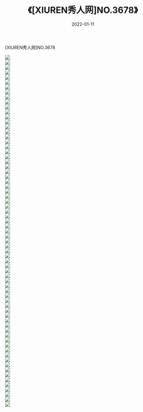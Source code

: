﻿---
layout: post
title:  《[XIUREN秀人网]NO.3678》
date:   2022-01-11
img: http://img.660000.xyz/Sharelink/秀人网/秀人网第04部分/[XIUREN秀人网]NO.3678/000.jpg
categories: [美女, 清纯, 唯美]
---

[XIUREN秀人网]NO.3678

 ![](http://img.660000.xyz/Sharelink/秀人网/秀人网第04部分/[XIUREN秀人网]NO.3678/001.jpg) <br>![](http://img.660000.xyz/Sharelink/秀人网/秀人网第04部分/[XIUREN秀人网]NO.3678/002.jpg) <br>![](http://img.660000.xyz/Sharelink/秀人网/秀人网第04部分/[XIUREN秀人网]NO.3678/003.jpg) <br>![](http://img.660000.xyz/Sharelink/秀人网/秀人网第04部分/[XIUREN秀人网]NO.3678/004.jpg) <br>![](http://img.660000.xyz/Sharelink/秀人网/秀人网第04部分/[XIUREN秀人网]NO.3678/005.jpg) <br>![](http://img.660000.xyz/Sharelink/秀人网/秀人网第04部分/[XIUREN秀人网]NO.3678/006.jpg) <br>![](http://img.660000.xyz/Sharelink/秀人网/秀人网第04部分/[XIUREN秀人网]NO.3678/007.jpg) <br>![](http://img.660000.xyz/Sharelink/秀人网/秀人网第04部分/[XIUREN秀人网]NO.3678/008.jpg) <br>![](http://img.660000.xyz/Sharelink/秀人网/秀人网第04部分/[XIUREN秀人网]NO.3678/009.jpg) <br>![](http://img.660000.xyz/Sharelink/秀人网/秀人网第04部分/[XIUREN秀人网]NO.3678/010.jpg) <br>![](http://img.660000.xyz/Sharelink/秀人网/秀人网第04部分/[XIUREN秀人网]NO.3678/011.jpg) <br>![](http://img.660000.xyz/Sharelink/秀人网/秀人网第04部分/[XIUREN秀人网]NO.3678/012.jpg) <br>![](http://img.660000.xyz/Sharelink/秀人网/秀人网第04部分/[XIUREN秀人网]NO.3678/013.jpg) <br>![](http://img.660000.xyz/Sharelink/秀人网/秀人网第04部分/[XIUREN秀人网]NO.3678/014.jpg) <br>![](http://img.660000.xyz/Sharelink/秀人网/秀人网第04部分/[XIUREN秀人网]NO.3678/015.jpg) <br>![](http://img.660000.xyz/Sharelink/秀人网/秀人网第04部分/[XIUREN秀人网]NO.3678/016.jpg) <br>![](http://img.660000.xyz/Sharelink/秀人网/秀人网第04部分/[XIUREN秀人网]NO.3678/017.jpg) <br>![](http://img.660000.xyz/Sharelink/秀人网/秀人网第04部分/[XIUREN秀人网]NO.3678/018.jpg) <br>![](http://img.660000.xyz/Sharelink/秀人网/秀人网第04部分/[XIUREN秀人网]NO.3678/019.jpg) <br>![](http://img.660000.xyz/Sharelink/秀人网/秀人网第04部分/[XIUREN秀人网]NO.3678/020.jpg) <br>![](http://img.660000.xyz/Sharelink/秀人网/秀人网第04部分/[XIUREN秀人网]NO.3678/021.jpg) <br>![](http://img.660000.xyz/Sharelink/秀人网/秀人网第04部分/[XIUREN秀人网]NO.3678/022.jpg) <br>![](http://img.660000.xyz/Sharelink/秀人网/秀人网第04部分/[XIUREN秀人网]NO.3678/023.jpg) <br>![](http://img.660000.xyz/Sharelink/秀人网/秀人网第04部分/[XIUREN秀人网]NO.3678/024.jpg) <br>![](http://img.660000.xyz/Sharelink/秀人网/秀人网第04部分/[XIUREN秀人网]NO.3678/025.jpg) <br>![](http://img.660000.xyz/Sharelink/秀人网/秀人网第04部分/[XIUREN秀人网]NO.3678/026.jpg) <br>![](http://img.660000.xyz/Sharelink/秀人网/秀人网第04部分/[XIUREN秀人网]NO.3678/027.jpg) <br>![](http://img.660000.xyz/Sharelink/秀人网/秀人网第04部分/[XIUREN秀人网]NO.3678/028.jpg) <br>![](http://img.660000.xyz/Sharelink/秀人网/秀人网第04部分/[XIUREN秀人网]NO.3678/029.jpg) <br>![](http://img.660000.xyz/Sharelink/秀人网/秀人网第04部分/[XIUREN秀人网]NO.3678/030.jpg) <br>![](http://img.660000.xyz/Sharelink/秀人网/秀人网第04部分/[XIUREN秀人网]NO.3678/031.jpg) <br>![](http://img.660000.xyz/Sharelink/秀人网/秀人网第04部分/[XIUREN秀人网]NO.3678/032.jpg) <br>![](http://img.660000.xyz/Sharelink/秀人网/秀人网第04部分/[XIUREN秀人网]NO.3678/033.jpg) <br>![](http://img.660000.xyz/Sharelink/秀人网/秀人网第04部分/[XIUREN秀人网]NO.3678/034.jpg) <br>![](http://img.660000.xyz/Sharelink/秀人网/秀人网第04部分/[XIUREN秀人网]NO.3678/035.jpg) <br>![](http://img.660000.xyz/Sharelink/秀人网/秀人网第04部分/[XIUREN秀人网]NO.3678/036.jpg) <br>![](http://img.660000.xyz/Sharelink/秀人网/秀人网第04部分/[XIUREN秀人网]NO.3678/037.jpg) <br>![](http://img.660000.xyz/Sharelink/秀人网/秀人网第04部分/[XIUREN秀人网]NO.3678/038.jpg) <br>![](http://img.660000.xyz/Sharelink/秀人网/秀人网第04部分/[XIUREN秀人网]NO.3678/039.jpg) <br>![](http://img.660000.xyz/Sharelink/秀人网/秀人网第04部分/[XIUREN秀人网]NO.3678/040.jpg) <br>![](http://img.660000.xyz/Sharelink/秀人网/秀人网第04部分/[XIUREN秀人网]NO.3678/041.jpg) <br>![](http://img.660000.xyz/Sharelink/秀人网/秀人网第04部分/[XIUREN秀人网]NO.3678/042.jpg) <br>![](http://img.660000.xyz/Sharelink/秀人网/秀人网第04部分/[XIUREN秀人网]NO.3678/043.jpg) <br>![](http://img.660000.xyz/Sharelink/秀人网/秀人网第04部分/[XIUREN秀人网]NO.3678/044.jpg) <br>![](http://img.660000.xyz/Sharelink/秀人网/秀人网第04部分/[XIUREN秀人网]NO.3678/045.jpg) <br>![](http://img.660000.xyz/Sharelink/秀人网/秀人网第04部分/[XIUREN秀人网]NO.3678/046.jpg) <br>![](http://img.660000.xyz/Sharelink/秀人网/秀人网第04部分/[XIUREN秀人网]NO.3678/047.jpg) <br>![](http://img.660000.xyz/Sharelink/秀人网/秀人网第04部分/[XIUREN秀人网]NO.3678/048.jpg) <br>![](http://img.660000.xyz/Sharelink/秀人网/秀人网第04部分/[XIUREN秀人网]NO.3678/049.jpg) <br>![](http://img.660000.xyz/Sharelink/秀人网/秀人网第04部分/[XIUREN秀人网]NO.3678/050.jpg) <br>![](http://img.660000.xyz/Sharelink/秀人网/秀人网第04部分/[XIUREN秀人网]NO.3678/051.jpg) <br>![](http://img.660000.xyz/Sharelink/秀人网/秀人网第04部分/[XIUREN秀人网]NO.3678/052.jpg) <br>![](http://img.660000.xyz/Sharelink/秀人网/秀人网第04部分/[XIUREN秀人网]NO.3678/053.jpg) <br>![](http://img.660000.xyz/Sharelink/秀人网/秀人网第04部分/[XIUREN秀人网]NO.3678/054.jpg) <br>![](http://img.660000.xyz/Sharelink/秀人网/秀人网第04部分/[XIUREN秀人网]NO.3678/055.jpg) <br>![](http://img.660000.xyz/Sharelink/秀人网/秀人网第04部分/[XIUREN秀人网]NO.3678/056.jpg) <br>![](http://img.660000.xyz/Sharelink/秀人网/秀人网第04部分/[XIUREN秀人网]NO.3678/057.jpg) <br>![](http://img.660000.xyz/Sharelink/秀人网/秀人网第04部分/[XIUREN秀人网]NO.3678/058.jpg) <br>![](http://img.660000.xyz/Sharelink/秀人网/秀人网第04部分/[XIUREN秀人网]NO.3678/059.jpg) <br>![](http://img.660000.xyz/Sharelink/秀人网/秀人网第04部分/[XIUREN秀人网]NO.3678/060.jpg) <br>![](http://img.660000.xyz/Sharelink/秀人网/秀人网第04部分/[XIUREN秀人网]NO.3678/061.jpg) <br>![](http://img.660000.xyz/Sharelink/秀人网/秀人网第04部分/[XIUREN秀人网]NO.3678/062.jpg) <br>![](http://img.660000.xyz/Sharelink/秀人网/秀人网第04部分/[XIUREN秀人网]NO.3678/063.jpg) <br>![](http://img.660000.xyz/Sharelink/秀人网/秀人网第04部分/[XIUREN秀人网]NO.3678/064.jpg) <br>![](http://img.660000.xyz/Sharelink/秀人网/秀人网第04部分/[XIUREN秀人网]NO.3678/065.jpg) <br>![](http://img.660000.xyz/Sharelink/秀人网/秀人网第04部分/[XIUREN秀人网]NO.3678/066.jpg) <br>![](http://img.660000.xyz/Sharelink/秀人网/秀人网第04部分/[XIUREN秀人网]NO.3678/067.jpg) <br>![](http://img.660000.xyz/Sharelink/秀人网/秀人网第04部分/[XIUREN秀人网]NO.3678/068.jpg) <br>![](http://img.660000.xyz/Sharelink/秀人网/秀人网第04部分/[XIUREN秀人网]NO.3678/069.jpg) <br>![](http://img.660000.xyz/Sharelink/秀人网/秀人网第04部分/[XIUREN秀人网]NO.3678/070.jpg) <br>![](http://img.660000.xyz/Sharelink/秀人网/秀人网第04部分/[XIUREN秀人网]NO.3678/071.jpg) <br>